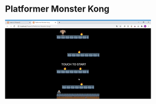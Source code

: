 # Platformer Monster Kong

![Platformer Monster Kong](https://raw.githubusercontent.com/mustafadalga/PhaserJS-Game-Development/master/Platformer-Monster-Kong/game.gif)
